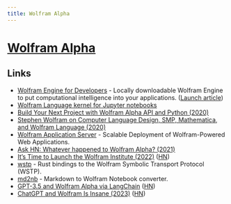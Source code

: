 ```yaml
---
title: Wolfram Alpha
---
```


# [Wolfram Alpha](https://www.wolframalpha.com/)

## Links

- [Wolfram Engine for Developers](https://www.wolfram.com/engine/) - Locally downloadable Wolfram Engine to put computational intelligence into your applications. ([Launch article](https://blog.stephenwolfram.com/2019/05/launching-today-free-wolfram-engine-for-developers/))
- [Wolfram Language kernel for Jupyter notebooks](https://github.com/WolframResearch/WolframLanguageForJupyter)
- [Build Your Next Project with Wolfram Alpha API and Python (2020)](https://martinheinz.dev/blog/36)
- [Stephen Wolfram on Computer Language Design, SMP, Mathematica, and Wolfram Language (2020)](https://www.infoq.com/podcasts/wolfram-language-mathematica/)
- [Wolfram Application Server](https://www.wolfram.com/application-server/) - Scalable Deployment of Wolfram-Powered Web Applications.
- [Ask HN: Whatever happened to Wolfram Alpha? (2021)](https://news.ycombinator.com/item?id=29131931)
- [It’s Time to Launch the Wolfram Institute (2022)](https://writings.stephenwolfram.com/2022/04/weve-got-a-science-opportunity-overload-its-time-to-launch-the-wolfram-institute/) ([HN](https://news.ycombinator.com/item?id=30940813))
- [wstp](https://github.com/WolframResearch/wstp-rs) - Rust bindings to the Wolfram Symbolic Transport Protocol (WSTP).
- [md2nb](https://github.com/ConnorGray/md2nb) - Markdown to Wolfram Notebook converter.
- [GPT-3.5 and Wolfram Alpha via LangChain](https://huggingface.co/spaces/JavaFXpert/Chat-GPT-LangChain) ([HN](https://news.ycombinator.com/item?id=34422122))
- [ChatGPT and Wolfram Is Insane (2023)](https://www.reddit.com/r/ChatGPT/comments/1205omc/chatgpt_wolfram_is_insane/) ([HN](https://news.ycombinator.com/item?id=35291157))
